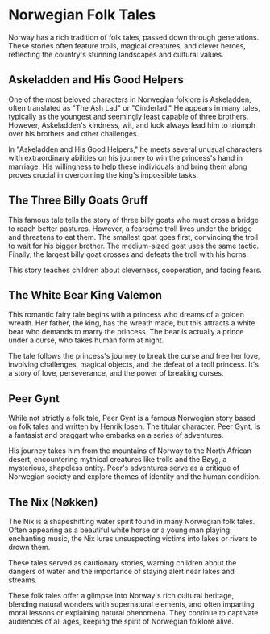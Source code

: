 # Norwegian Folk Tales

Norway has a rich tradition of folk tales, passed down through generations. These stories often feature trolls, magical creatures, and clever heroes, reflecting the country's stunning landscapes and cultural values.

## Askeladden and His Good Helpers

One of the most beloved characters in Norwegian folklore is Askeladden, often translated as "The Ash Lad" or "Cinderlad." He appears in many tales, typically as the youngest and seemingly least capable of three brothers. However, Askeladden's kindness, wit, and luck always lead him to triumph over his brothers and other challenges.

In "Askeladden and His Good Helpers," he meets several unusual characters with extraordinary abilities on his journey to win the princess's hand in marriage. His willingness to help these individuals and bring them along proves crucial in overcoming the king's impossible tasks.

## The Three Billy Goats Gruff

This famous tale tells the story of three billy goats who must cross a bridge to reach better pastures. However, a fearsome troll lives under the bridge and threatens to eat them. The smallest goat goes first, convincing the troll to wait for his bigger brother. The medium-sized goat uses the same tactic. Finally, the largest billy goat crosses and defeats the troll with his horns.

This story teaches children about cleverness, cooperation, and facing fears.

## The White Bear King Valemon

This romantic fairy tale begins with a princess who dreams of a golden wreath. Her father, the king, has the wreath made, but this attracts a white bear who demands to marry the princess. The bear is actually a prince under a curse, who takes human form at night.

The tale follows the princess's journey to break the curse and free her love, involving challenges, magical objects, and the defeat of a troll princess. It's a story of love, perseverance, and the power of breaking curses.

## Peer Gynt

While not strictly a folk tale, Peer Gynt is a famous Norwegian story based on folk tales and written by Henrik Ibsen. The titular character, Peer Gynt, is a fantasist and braggart who embarks on a series of adventures. 

His journey takes him from the mountains of Norway to the North African desert, encountering mythical creatures like trolls and the Bøyg, a mysterious, shapeless entity. Peer's adventures serve as a critique of Norwegian society and explore themes of identity and the human condition.

## The Nix (Nøkken)

The Nix is a shapeshifting water spirit found in many Norwegian folk tales. Often appearing as a beautiful white horse or a young man playing enchanting music, the Nix lures unsuspecting victims into lakes or rivers to drown them.

These tales served as cautionary stories, warning children about the dangers of water and the importance of staying alert near lakes and streams.

These folk tales offer a glimpse into Norway's rich cultural heritage, blending natural wonders with supernatural elements, and often imparting moral lessons or explaining natural phenomena. They continue to captivate audiences of all ages, keeping the spirit of Norwegian folklore alive.
